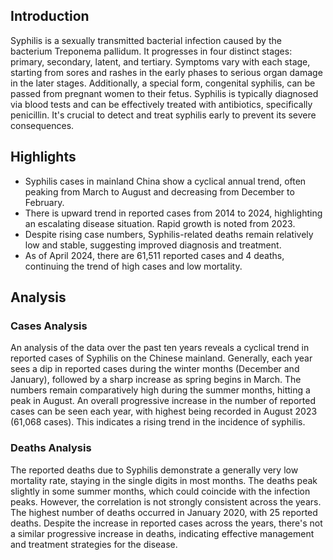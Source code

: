 ## Introduction

Syphilis is a sexually transmitted bacterial infection caused by the bacterium Treponema pallidum. It progresses in four distinct stages: primary, secondary, latent, and tertiary. Symptoms vary with each stage, starting from sores and rashes in the early phases to serious organ damage in the later stages. Additionally, a special form, congenital syphilis, can be passed from pregnant women to their fetus. Syphilis is typically diagnosed via blood tests and can be effectively treated with antibiotics, specifically penicillin. It's crucial to detect and treat syphilis early to prevent its severe consequences.


## Highlights

- Syphilis cases in mainland China show a cyclical annual trend, often peaking from March to August and decreasing from December to February.<br/>
- There is upward trend in reported cases from 2014 to 2024, highlighting an escalating disease situation. Rapid growth is noted from 2023.<br/>
- Despite rising case numbers, Syphilis-related deaths remain relatively low and stable, suggesting improved diagnosis and treatment.<br/>
- As of April 2024, there are 61,511 reported cases and 4 deaths, continuing the trend of high cases and low mortality.

## Analysis

### Cases Analysis
An analysis of the data over the past ten years reveals a cyclical trend in reported cases of Syphilis on the Chinese mainland. Generally, each year sees a dip in reported cases during the winter months (December and January), followed by a sharp increase as spring begins in March. The numbers remain comparatively high during the summer months, hitting a peak in August. An overall progressive increase in the number of reported cases can be seen each year, with highest being recorded in August 2023 (61,068 cases). This indicates a rising trend in the incidence of syphilis.

### Deaths Analysis
The reported deaths due to Syphilis demonstrate a generally very low mortality rate, staying in the single digits in most months. The deaths peak slightly in some summer months, which could coincide with the infection peaks. However, the correlation is not strongly consistent across the years. The highest number of deaths occurred in January 2020, with 25 reported deaths. Despite the increase in reported cases across the years, there's not a similar progressive increase in deaths, indicating effective management and treatment strategies for the disease.
